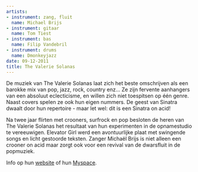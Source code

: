 ```yaml
---
artists:
- instrument: zang, fluit
  name: Michael Brijs
- instrument: gitaar
  name: Tom Tiest
- instrument: bas
  name: Filip Vandebril
- instrument: drums
  name: Dmonkeyjazz
date: 09-12-2011
title: The Valerie Solanas
---
```

De muziek van The Valerie Solanas laat zich het beste omschrijven als een barokke 
mix van pop, jazz, rock, country enz... Ze zijn fervente aanhangers van een absoluut 
eclecticisme, en willen zich niet toespitsen op één genre. Naast covers spelen ze 
ook hun eigen nummers. De geest van Sinatra dwaalt door hun repertoire - maar let 
wel: dit is een Sinatra on acid! 

Na twee jaar flirten met crooners, surfrock en pop besloten de heren van The Valerie 
Solanas het resultaat van hun experimenten in de opnamestudio te vereeuwigen. Elevator 
Girl werd een avontuurlijke plaat met swingende songs en licht gestoorde teksten. Zanger 
Michaël Brijs is niet alleen een crooner on acid maar zorgt ook voor een revival van de 
dwarsfluit in de popmuziek. 

Info op hun [website](http://thevaleriesolanas.be/) of 
hun [Myspace](http://www.myspace.com/thevaleriesolanas).